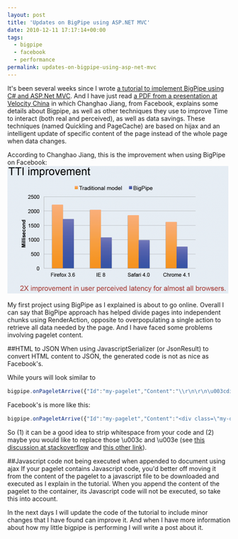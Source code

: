 ```yaml
---
layout: post
title: 'Updates on BigPipe using ASP.NET MVC'
date: 2010-12-11 17:17:14+00:00
tags:
  - bigpipe
  - facebook
  - performance
permalink: updates-on-bigpipe-using-asp-net-mvc
---
```


It's been several weeks since I wrote [a tutorial to implement BigPipe using C# and ASP.Net MVC](/tutorial-how-to-implement-bigpipe-using-asp-net-mvc-part-1). And I have just read [a PDF from a presentation at Velocity China](http://velocity.oreilly.com.cn/index.php?func=session&amp;name=Facebook%E7%BD%91%E7%AB%99%E7%9A%84Ajax%E5%8C%96%E3%80%81%E7%BC%93%E5%AD%98%E5%92%8C%E6%B5%81%E6%B0%B4%E7%BA%BF) in which Changhao Jiang, from Facebook, explains some details about Bigpipe, as well as other techniques they use to improve Time to interact (both real and perceived), as well as data savings. These techniques (named Quickling and PageCache) are based on hijax and an intelligent update of specific content of the page instead of the whole page when data changes.
<!-- more -->
According to Changhao Jiang, this is the improvement when using BigPipe on Facebook:
![Improvement when using BigPipe on Facebook](/assets/images/posts/bigpipe-tti-improvement-e1320910397828.png)

My first project using BigPipe as I explained is about to go online. Overall I can say that BigPipe approach has helped divide pages into independent chunks using RenderAction, opposite to overpopulating a single action to retrieve all data needed by the page. And I have faced some problems involving pagelet content.

##HTML to JSON
When using JavascriptSerializer (or JsonResult) to convert HTML content to JSON, the generated code is not as nice as Facebook's.

While yours will look similar to
```js
bigpipe.onPageletArrive({"Id":"my-pagelet","Content":"\\r\n\r\n\u003cdiv class=\"my-div\"\u003e\r\n    \u003c ...
```

Facebook's is more like this:
```js
bigpipe.onPageletArrive({"Id":"my-pagelet","Content":"<div class=\"my-div\"> ...
```

So (1) it can be a good idea to strip whitespace from your code and (2) maybe you would like to replace those \u003c and \u003e (see [this discussion at stackoverflow](http://stackoverflow.com/questions/1058895/cant-get-to-show-up-in-json-string) and [this other link](http://forums.asp.net/t/1440943.aspx)).

##Javascript code not being executed when appended to document using ajax
If your pagelet contains Javascript code, you'd better off moving it from the content of the pagelet to a javascript file to be downloaded and executed as I explain in the tutorial. When you append the content of the pagelet to the container, its Javascript code will not be executed, so take this into account.

In the next days I will update the code of the tutorial to include minor changes that I have found can improve it. And when I have more information about how my little bigpipe is performing I will write a post about it.
